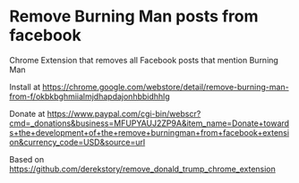 # Remove Burning Man posts from facebook
Chrome Extension that removes all Facebook posts that mention Burning Man

Install at https://chrome.google.com/webstore/detail/remove-burning-man-from-f/okbkbghmiialmjdhapdajonhbbidhhlg

Donate at https://www.paypal.com/cgi-bin/webscr?cmd=_donations&business=MFUPYAUJ2ZP9A&item_name=Donate+towards+the+development+of+the+remove+burningman+from+facebook+extension&currency_code=USD&source=url

Based on https://github.com/derekstory/remove_donald_trump_chrome_extension
